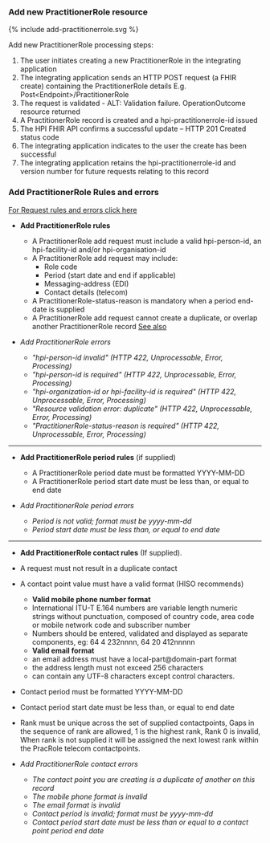 

### Add new PractitionerRole resource

<div>
{% include add-practitionerrole.svg %}
</div>

Add new PractitionerRole processing steps:

1. The user initiates creating a new PractitionerRole in the integrating application
2. The integrating application sends an HTTP POST request (a FHIR create) containing the PractitionerRole details E.g. Post\<Endpoint>/PractitionerRole
3. The request is validated - ALT: Validation failure. OperationOutcome resource returned
4. A PractitionerRole record is created and a hpi-practitionerrole-id issued
5. The HPI FHIR API confirms a successful update – HTTP 201 Created status code
6. The integrating application indicates to the user the create has been successful
7. The integrating application retains the hpi-practitionerrole-id and version number for future requests relating to this record

### Add PractitionerRole Rules and errors

[For Request rules and errors click here](/general.html#request-rules-and-errors)

* **Add PractitionerRole rules**
  * A PractitionerRole add request must include a valid hpi-person-id, an hpi-facility-id and/or hpi-organisation-id
  * A PractitionerRole add request may include:
    * Role code
    * Period (start date and end if applicable)
    * Messaging-address (EDI)
    * Contact details (telecom)
  * A PractitionerRole-status-reason is mandatory when a period end-date is supplied
  * A PractitionerRole add request cannot create a duplicate, or overlap another PractitionerRole record [See also](/glossary.html#practitioner-role)

* _Add PractitionerRole errors_
  * _"hpi-person-id invalid" (HTTP 422, Unprocessable, Error, Processing)_
  * _"hpi-person-id is required" (HTTP 422, Unprocessable, Error, Processing)_
  * _"hpi-organization-id or hpi-facility-id is required" (HTTP 422, Unprocessable, Error, Processing)_
  * _"Resource validation error: duplicate" (HTTP 422, Unprocessable, Error, Processing)_
  * _"PractitionerRole-status-reason is required" (HTTP 422, Unprocessable, Error, Processing)_

---

* **Add PractitionerRole period rules** (if supplied)
  * A PractitionerRole period date must be formatted YYYY-MM-DD
  * A PractitionerRole period start date must be less than, or equal to end date

* _Add PractitionerRole period errors_
  * _Period is not valid; format must be yyyy-mm-dd_
  * _Period start date must be less than, or equal to end date_

---

*	**Add PractitionerRole contact rules** (If supplied).
  *	A request must not result in a duplicate contact
  *	A contact point value must have a valid format (HISO recommends)
    * **Valid mobile phone number format**
    * International ITU-T E.164 numbers are variable length numeric strings without punctuation, composed of country code, area code or mobile network code and subscriber number
    * Numbers should be entered, validated and displayed as separate components, eg: 64 4 232nnnn, 64 20 412nnnnn
    * **Valid email format**
    * an email address must have a local-part@domain-part format
    * the address length must not exceed 256 characters
    * can contain any UTF-8 characters except control characters.
  * Contact period must be formatted YYYY-MM-DD
  * Contact period start date must be less than, or equal to end date
  * Rank must be unique across the set of supplied contactpoints, Gaps in the sequence of rank are allowed, 1 is the highest rank, Rank 0 is invalid, When rank is not supplied it will be assigned the next lowest rank within the PracRole telecom contactpoints.

* _Add PractitionerRole contact errors_
  * _The contact point you are creating is a duplicate of another on this record_
  * _The mobile phone format is invalid_
  * _The email format is invalid_
  * _Contact period is invalid; format must be yyyy-mm-dd_
  * _Contact period start date must be less than or equal to a contact point period end date_ 
